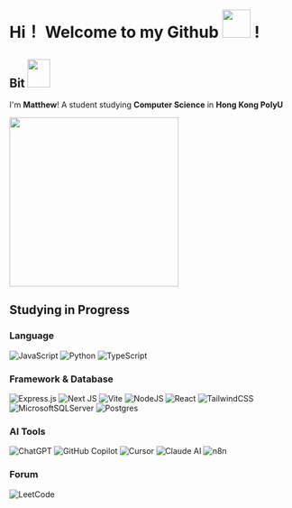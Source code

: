<h1> Hi！ Welcome to my Github <img src="https://cdn.jsdelivr.net/npm/simple-icons@latest/icons/github.svg" width="50"/> ! </h1> 

## Bit <img src="https://cdn.jsdelivr.net/npm/simple-icons@latest/icons/aboutdotme.svg" width="40" height="50"/>

I'm **Matthew**! A student studying **Computer Science** in **Hong Kong PolyU**

<img src="https://media1.giphy.com/media/v1.Y2lkPTc5MGI3NjExaGZteXUxbjJ0cWdjd2Z4am5zdDZvMXlydGx0aHRxdjI3aXU5dnlyaSZlcD12MV9pbnRlcm5hbF9naWZfYnlfaWQmY3Q9Zw/tpVKvAabWt3G5csMkT/giphy.gif" width="300"/>

## Studying in Progress
### Language
![JavaScript](https://img.shields.io/badge/javascript-%23323330.svg?style=for-the-badge&logo=javascript&logoColor=%23F7DF1E)
![Python](https://img.shields.io/badge/python-3670A0?style=for-the-badge&logo=python&logoColor=ffdd54)
![TypeScript](https://img.shields.io/badge/typescript-%23007ACC.svg?style=for-the-badge&logo=typescript&logoColor=white)

### Framework & Database
![Express.js](https://img.shields.io/badge/express.js-%23404d59.svg?style=for-the-badge&logo=express&logoColor=%2361DAFB)
![Next JS](https://img.shields.io/badge/Next-black?style=for-the-badge&logo=next.js&logoColor=white)
![Vite](https://img.shields.io/badge/vite-%23646CFF.svg?style=for-the-badge&logo=vite&logoColor=white)
![NodeJS](https://img.shields.io/badge/node.js-6DA55F?style=for-the-badge&logo=node.js&logoColor=white)
![React](https://img.shields.io/badge/react-%2320232a.svg?style=for-the-badge&logo=react&logoColor=%2361DAFB)
![TailwindCSS](https://img.shields.io/badge/tailwindcss-%2338B2AC.svg?style=for-the-badge&logo=tailwind-css&logoColor=white)
![MicrosoftSQLServer](https://img.shields.io/badge/Microsoft%20SQL%20Server-CC2927?style=for-the-badge&logo=microsoft%20sql%20server&logoColor=white)
![Postgres](https://img.shields.io/badge/postgres-%23316192.svg?style=for-the-badge&logo=postgresql&logoColor=white)

### AI Tools
![ChatGPT](https://img.shields.io/badge/chatGPT-74aa9c?style=for-the-badge&logo=openai&logoColor=white)
![GitHub Copilot](https://img.shields.io/badge/github_copilot-8957E5?style=for-the-badge&logo=github-copilot&logoColor=white)
![Cursor](https://img.shields.io/badge/Cursor-ffffff?style=for-the-badge&color=929191)
![Claude AI](https://img.shields.io/badge/Claude%20AI-ffffff?style=for-the-badge&color=fcf9f5)
![n8n](https://img.shields.io/badge/n8n-ffffff?style=for-the-badge&color=e3496f)

### Forum
![LeetCode](https://img.shields.io/badge/LeetCode-000000?style=for-the-badge&logo=LeetCode&logoColor=#d16c06)

